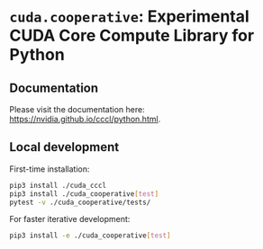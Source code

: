 # `cuda.cooperative`: Experimental CUDA Core Compute Library for Python

## Documentation

Please visit the documentation here: https://nvidia.github.io/cccl/python.html.

## Local development

First-time installation:

```bash
pip3 install ./cuda_cccl
pip3 install ./cuda_cooperative[test]
pytest -v ./cuda_cooperative/tests/
```

For faster iterative development:

```bash
pip3 install -e ./cuda_cooperative[test]
```
